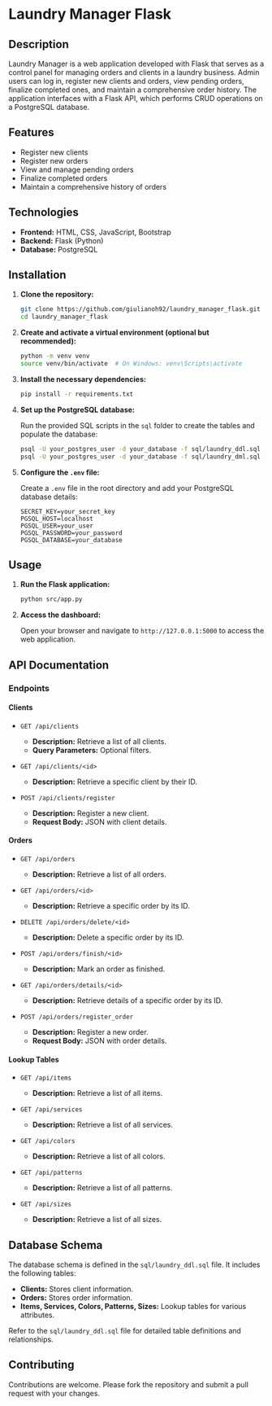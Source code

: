 # Laundry Manager Flask

## Description

Laundry Manager is a web application developed with Flask that serves as a control panel for managing orders and clients in a laundry business. Admin users can log in, register new clients and orders, view pending orders, finalize completed ones, and maintain a comprehensive order history. The application interfaces with a Flask API, which performs CRUD operations on a PostgreSQL database.

## Features

- Register new clients
- Register new orders
- View and manage pending orders
- Finalize completed orders
- Maintain a comprehensive history of orders

## Technologies

- **Frontend:** HTML, CSS, JavaScript, Bootstrap
- **Backend:** Flask (Python)
- **Database:** PostgreSQL

## Installation

1. **Clone the repository:**

    ```bash
    git clone https://github.com/giulianoh92/laundry_manager_flask.git
    cd laundry_manager_flask
    ```

2. **Create and activate a virtual environment (optional but recommended):**

    ```bash
    python -m venv venv
    source venv/bin/activate  # On Windows: venv\Scripts\activate
    ```

3. **Install the necessary dependencies:**

    ```bash
    pip install -r requirements.txt
    ```

4. **Set up the PostgreSQL database:**

    Run the provided SQL scripts in the `sql` folder to create the tables and populate the database:

    ```bash
    psql -U your_postgres_user -d your_database -f sql/laundry_ddl.sql
    psql -U your_postgres_user -d your_database -f sql/laundry_dml.sql
    ```

5. **Configure the `.env` file:**

    Create a `.env` file in the root directory and add your PostgreSQL database details:

    ```plaintext
    SECRET_KEY=your_secret_key
    PGSQL_HOST=localhost
    PGSQL_USER=your_user
    PGSQL_PASSWORD=your_password
    PGSQL_DATABASE=your_database
    ```

## Usage

1. **Run the Flask application:**

    ```bash
    python src/app.py
    ```

2. **Access the dashboard:**

    Open your browser and navigate to `http://127.0.0.1:5000` to access the web application.

## API Documentation

### Endpoints

#### Clients

- `GET /api/clients`
  - **Description:** Retrieve a list of all clients.
  - **Query Parameters:** Optional filters.
  
- `GET /api/clients/<id>`
  - **Description:** Retrieve a specific client by their ID.
  
- `POST /api/clients/register`
  - **Description:** Register a new client.
  - **Request Body:** JSON with client details.

#### Orders

- `GET /api/orders`
  - **Description:** Retrieve a list of all orders.
  
- `GET /api/orders/<id>`
  - **Description:** Retrieve a specific order by its ID.
  
- `DELETE /api/orders/delete/<id>`
  - **Description:** Delete a specific order by its ID.
  
- `POST /api/orders/finish/<id>`
  - **Description:** Mark an order as finished.
  
- `GET /api/orders/details/<id>`
  - **Description:** Retrieve details of a specific order by its ID.
  
- `POST /api/orders/register_order`
  - **Description:** Register a new order.
  - **Request Body:** JSON with order details.

#### Lookup Tables

- `GET /api/items`
  - **Description:** Retrieve a list of all items.
  
- `GET /api/services`
  - **Description:** Retrieve a list of all services.
  
- `GET /api/colors`
  - **Description:** Retrieve a list of all colors.
  
- `GET /api/patterns`
  - **Description:** Retrieve a list of all patterns.
  
- `GET /api/sizes`
  - **Description:** Retrieve a list of all sizes.

## Database Schema

The database schema is defined in the `sql/laundry_ddl.sql` file. It includes the following tables:

- **Clients:** Stores client information.
- **Orders:** Stores order information.
- **Items, Services, Colors, Patterns, Sizes:** Lookup tables for various attributes.

Refer to the `sql/laundry_ddl.sql` file for detailed table definitions and relationships.

## Contributing

Contributions are welcome. Please fork the repository and submit a pull request with your changes.
